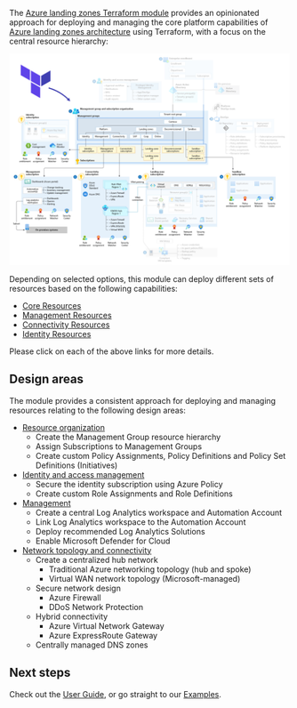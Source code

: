 <!-- markdownlint-disable first-line-heading first-line-h1 -->
The [Azure landing zones Terraform module][alz_tf_registry] provides an opinionated approach for deploying and managing the core platform capabilities of [Azure landing zones architecture][alz_architecture] using Terraform, with a focus on the central resource hierarchy:

![Azure landing zone conceptual architecture][alz_tf_overview]

Depending on selected options, this module can deploy different sets of resources based on the following capabilities:

- [Core Resources][wiki_core_resources]
- [Management Resources][wiki_management_resources]
- [Connectivity Resources][wiki_connectivity_resources]
- [Identity Resources][wiki_identity_resources]

Please click on each of the above links for more details.

## Design areas

The module provides a consistent approach for deploying and managing resources relating to the following design areas:

- [Resource organization][alz_hierarchy]
  - Create the Management Group resource hierarchy
  - Assign Subscriptions to Management Groups
  - Create custom Policy Assignments, Policy Definitions and Policy Set Definitions (Initiatives)
- [Identity and access management][alz_identity]
  - Secure the identity subscription using Azure Policy
  - Create custom Role Assignments and Role Definitions
- [Management][alz_management]
  - Create a central Log Analytics workspace and Automation Account
  - Link Log Analytics workspace to the Automation Account
  - Deploy recommended Log Analytics Solutions
  - Enable Microsoft Defender for Cloud
- [Network topology and connectivity][alz_connectivity]
  - Create a centralized hub network
    - Traditional Azure networking topology (hub and spoke)
    - Virtual WAN network topology (Microsoft-managed)
  - Secure network design
    - Azure Firewall
    - DDoS Network Protection
  - Hybrid connectivity
    - Azure Virtual Network Gateway
    - Azure ExpressRoute Gateway
  - Centrally managed DNS zones

## Next steps

Check out the [User Guide](User-Guide), or go straight to our [Examples](Examples).

 [//]: # (*****************************)
 [//]: # (INSERT IMAGE REFERENCES BELOW)
 [//]: # (*****************************)

[alz_tf_overview]: media/alz-tf-module-overview.png "A conceptual architecture diagram highlighting the design areas covered by the Azure landing zones Terraform module."

 [//]: # (************************)
 [//]: # (INSERT LINK LABELS BELOW)
 [//]: # (************************)

[alz_tf_registry]:  https://registry.terraform.io/modules/Azure/caf-enterprise-scale/azurerm/latest "Terraform Registry: Azure landing zones Terraform module"
[alz_architecture]: https://docs.microsoft.com/azure/cloud-adoption-framework/ready/landing-zone#azure-landing-zone-conceptual-architecture
[alz_hierarchy]:    https://docs.microsoft.com/azure/cloud-adoption-framework/ready/landing-zone/design-area/resource-org
[alz_management]:   https://docs.microsoft.com/azure/cloud-adoption-framework/ready/landing-zone/design-area/management
[alz_connectivity]: https://docs.microsoft.com/azure/cloud-adoption-framework/ready/landing-zone/design-area/network-topology-and-connectivity
[alz_identity]:     https://docs.microsoft.com/azure/cloud-adoption-framework/ready/landing-zone/design-area/identity-access

[wiki_core_resources]:         %5BUser-Guide%5D-Core-Resources "Wiki - Core Resources"
[wiki_management_resources]:   %5BUser-Guide%5D-Management-Resources "Wiki - Management Resources"
[wiki_connectivity_resources]: %5BUser-Guide%5D-Connectivity-Resources "Wiki - Connectivity Resources"
[wiki_identity_resources]:     %5BUser-Guide%5D-Identity-Resources "Wiki - Identity Resources"
